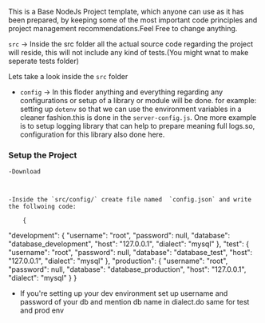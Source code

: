 This is a Base NodeJs Project template, which anyone can use as it has been prepared, by keeping some of the most important code principles and project management recommendations.Feel Free to change anything.


`src` -> Inside the src folder all the actual source code regarding the project will reside, this will not include any kind of tests.(You might wnat to make seperate tests folder)

Lets take a look inside the `src` folder

- `config` -> In this floder anything and everything regarding any configurations or setup of a library or module will be done. for example: setting up `dotenv` so that we can use the environment variables in a cleaner fashion.this is done in the `server-config.js`. One more example is to setup logging library that can help to prepare meaning full logs.so, configuration for this library also done here.


### Setup the Project

    -Download



    -Inside the `src/config/` create file named  `config.json` and write the follwoing code:

        {
  "development": {
    "username": "root",
    "password": null,
    "database": "database_development",
    "host": "127.0.0.1",
    "dialect": "mysql"
  },
  "test": {
    "username": "root",
    "password": null,
    "database": "database_test",
    "host": "127.0.0.1",
    "dialect": "mysql"
  },
  "production": {
    "username": "root",
    "password": null,
    "database": "database_production",
    "host": "127.0.0.1",
    "dialect": "mysql"
  }
}


- If you're setting up your dev environment set up username and password of your db and mention db name in dialect.do same for test and prod env

